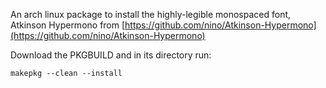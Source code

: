 An arch linux package to install the highly-legible monospaced font, Atkinson Hypermono from [https://github.com/nino/Atkinson-Hypermono](https://github.com/nino/Atkinson-Hypermono)

Download the PKGBUILD and in its directory run:
```
makepkg --clean --install
```

